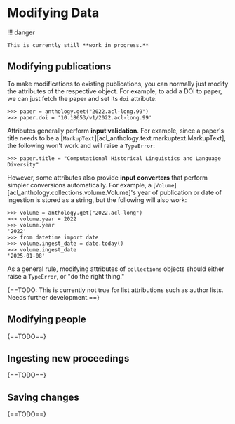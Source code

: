 # Modifying Data

!!! danger

    This is currently still **work in progress.**


## Modifying publications

To make modifications to existing publications, you can normally just modify the
attributes of the respective object.  For example, to add a DOI to paper, we can
just fetch the paper and set its `doi` attribute:

```pycon
>>> paper = anthology.get("2022.acl-long.99")
>>> paper.doi = '10.18653/v1/2022.acl-long.99'
```

Attributes generally perform **input validation**.  For example, since a paper's
title needs to be a [`MarkupText`][acl_anthology.text.markuptext.MarkupText],
the following won't work and will raise a `TypeError`:

```pycon
>>> paper.title = "Computational Historical Linguistics and Language Diversity"
```

However, some attributes also provide **input converters** that perform simpler
conversions automatically.  For example, a
[`Volume`][acl_anthology.collections.volume.Volume]'s year of publication or
date of ingestion is stored as a string, but the following will also work:

```pycon
>>> volume = anthology.get("2022.acl-long")
>>> volume.year = 2022
>>> volume.year
'2022'
>>> from datetime import date
>>> volume.ingest_date = date.today()
>>> volume.ingest_date
'2025-01-08'
```

As a general rule, modifying attributes of `collections` objects should either
raise a `TypeError`, or "do the right thing."

{==TODO: This is currently not true for list attributions such as author lists.  Needs further development.==}

## Modifying people

{==TODO==}


## Ingesting new proceedings

{==TODO==}


## Saving changes

{==TODO==}
